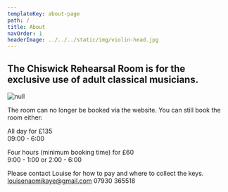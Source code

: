 ```yaml
---
templateKey: about-page
path: /
title: About
navOrder: 1
headerImage: ../../../static/img/violin-head.jpg
---
```

## **The Chiswick Rehearsal Room is for the exclusive use of adult classical musicians.**

![null](./img/tutti_0031.jpg)

The room can no longer be booked via the website. You can still book the room either:

All day for £135 <br /> 09:00 - 6:00 

Four hours (minimum booking time) for £60   <br /> 9:00 - 1:00 or 2:00 - 6:00  

Please contact Louise for how to pay and where to collect the keys. 
louisenaomikaye@gmail.com 
07930 365518